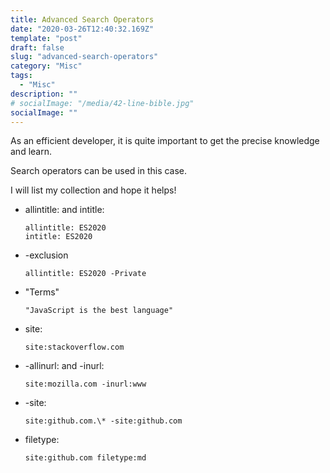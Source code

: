 ```yaml
---
title: Advanced Search Operators
date: "2020-03-26T12:40:32.169Z"
template: "post"
draft: false
slug: "advanced-search-operators"
category: "Misc"
tags:
  - "Misc"
description: ""
# socialImage: "/media/42-line-bible.jpg"
socialImage: ""
---
```


As an efficient developer, it is quite important to get the precise knowledge and learn.

Search operators can be used in this case.

I will list my collection and hope it helps!

- allintitle: and intitle:
  ```
  allintitle: ES2020
  intitle: ES2020
  ```

- -exclusion
  ```
  allintitle: ES2020 -Private
  ```

- "Terms"
  ```
  "JavaScript is the best language"
  ```

- site:
  ```
  site:stackoverflow.com
  ```

- -allinurl: and -inurl:
  ```
  site:mozilla.com -inurl:www
  ```

- -site:
  ```
  site:github.com.\* -site:github.com
  ```

- filetype:
  ```
  site:github.com filetype:md
  ```

